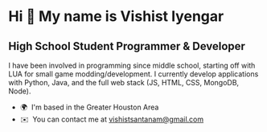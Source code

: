 Hi 👋 My name is Vishist Iyengar
=================================

High School Student Programmer & Developer
------------------------------

I have been involved in programming since middle school, starting off with LUA for small game modding/development. I currently develop applications with Python, Java, and the full web stack (JS, HTML, CSS, MongoDB, Node).

* 🌍  I'm based in the Greater Houston Area
* ✉️  You can contact me at [vishistsantanam@gmail.com](mailto:vishistsantanam@gmail.com)


